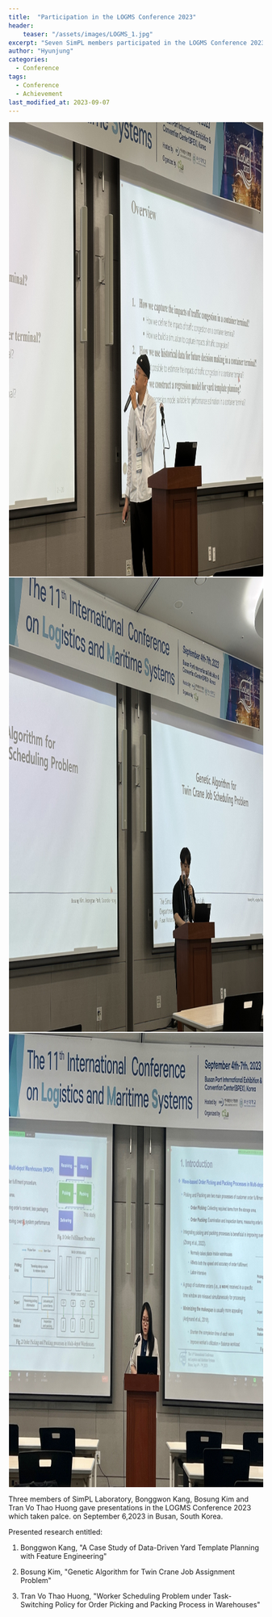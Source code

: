 ```yaml
---
title:  "Participation in the LOGMS Conference 2023"
header:
    teaser: "/assets/images/LOGMS_1.jpg"
excerpt: "Seven SimPL members participated in the LOGMS Conference 2023."
author: "Hyunjung"
categories:
  - Conference
tags:
  - Conference
  - Achievement
last_modified_at: 2023-09-07
---
```

<img align="center" width="900" height="900" style="border: 1px solid white" src="/assets/images/LOGMS_1.jpg">
<img align="center" width="900" height="900" style="border: 1px solid white" src="/assets/images/LOGMS_2.jpg">  
<img align="center" width="900" height="900" style="border: 1px solid white" src="/assets/images/LOGMS_3.jpg">  

Three members of SimPL Laboratory, Bonggwon Kang, Bosung Kim and Tran Vo Thao Huong gave presentations in the LOGMS Conference 2023 which taken palce. on September 6,2023 in Busan, South Korea. 

Presented research entitled:

1) Bonggwon Kang, "A Case Study of Data-Driven Yard Template Planning with Feature Engineering"

2) Bosung Kim, "Genetic Algorithm for Twin Crane Job Assignment Problem"

3) Tran Vo Thao Huong, "Worker Scheduling Problem under Task-Switching Policy for Order Picking and Packing Process in Warehouses"
